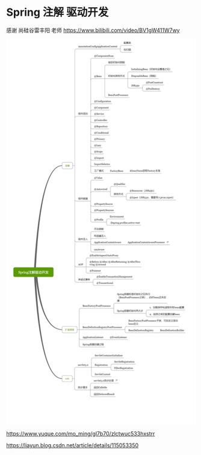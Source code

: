 # Spring 注解 驱动开发





感谢 尚硅谷雷丰阳 老师   https://www.bilibili.com/video/BV1gW411W7wy



![image-20240122222843863](../images/image-20240122222843863.png)





https://www.yuque.com/mo_ming/gl7b70/zlctwuc533hxstrr

https://liayun.blog.csdn.net/article/details/115053350

